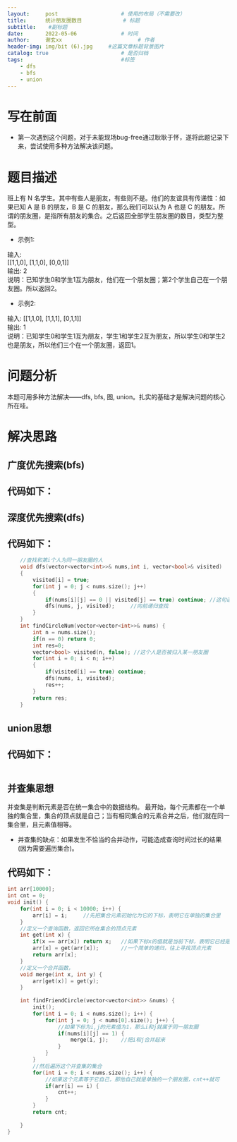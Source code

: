```yaml
---
layout:     post   				    # 使用的布局（不需要改）
title:      统计朋友圈数目				# 标题 
subtitle:    #副标题
date:       2022-05-06 				# 时间
author:     谢玄xx						# 作者
header-img: img/bit (6).jpg 	#这篇文章标题背景图片
catalog: true 						# 是否归档
tags:								#标签
    - dfs
    - bfs
    - union
---
```


# 写在前面

* 第一次遇到这个问题，对于未能现场bug-free通过耿耿于怀，遂将此题记录下来，尝试使用多种方法解决该问题。

# 题目描述

班上有 N 名学生。其中有些人是朋友，有些则不是。他们的友谊具有传递性：如果已知 A 是 B 的朋友，B 是 C 的朋友，那么我们可以认为 A 也是 C 的朋友。所谓的朋友圈，是指所有朋友的集合。之后返回全部学生朋友圈的数目，类型为整型。

* 示例1:

输入:   
[[1,1,0],
 [1,1,0],
 [0,0,1]]  
 输出: 2   
 说明：已知学生0和学生1互为朋友，他们在一个朋友圈；第2个学生自己在一个朋友圈。所以返回2。  

* 示例2:

输入: 
[[1,1,0],
 [1,1,1],
 [0,1,1]]  
 输出: 1  
 说明：已知学生0和学生1互为朋友，学生1和学生2互为朋友，所以学生0和学生2也是朋友，所以他们三个在一个朋友圈，返回1。


# 问题分析

本题可用多种方法解决——dfs, bfs, 图, union。扎实的基础才是解决问题的核心所在哇。

# 解决思路

## 广度优先搜索(bfs)


## 代码如下：



## 深度优先搜索(dfs)

## 代码如下：

```CPP
    //查找和第i个人为同一朋友圈的人 
    void dfs(vector<vector<int>>& nums,int i, vector<bool>& visited)
    {
        visited[i] = true;
        for(int j = 0; j < nums.size(); j++)
        {
            if(nums[i][j] == 0 || visited[j] == true) continue; //这句话是关键
            dfs(nums, j, visited);     //向前递归查找           
        }
    }
    int findCircleNum(vector<vector<int>>& nums) {
        int n = nums.size();
        if(n == 0) return 0;
        int res=0;
        vector<bool> visited(n, false); //这个人是否被归入某一朋友圈
        for(int i = 0; i < n; i++)
        {
            if(visited[i] == true) continue;
            dfs(nums, i, visited);
            res++;
        }
        return res;
    }
```

## union思想

## 代码如下：

```CPP

```
## 并查集思想

并查集是判断元素是否在统一集合中的数据结构。
最开始，每个元素都在一个单独的集合里，集合的顶点就是自己；当有相同集合的元素合并之后，他们就在同一集合里，且元素值相等。

* 并查集的缺点：如果发生不恰当的合并动作，可能造成查询时间过长的结果(因为需要遍历集合)。

## 代码如下：

```CPP
int arr[10000];
int cnt = 0;
void init() {
    for(int i = 0; i < 10000; i++) {
        arr[i] = i;     //先把集合元素初始化为它的下标，表明它在单独的集合里
    }
    //定义一个查询函数，返回它所在集合的顶点元素
    int get(int x) {
        if(x == arr[x]) return x;   //如果下标x的值就是当前下标，表明它已经是顶点元素了，返回即可
        arr[x] = get(arr[x]);       //一个简单的递归，往上寻找顶点元素
        return arr[x];
    }
    //定义一个合并函数，
    void merge(int x, int y) {
        arr[get(x)] = get(y);
    }
    
    int findFriendCircle(vector<vector<int>> &nums) {
        init();
        for(int i = 0; i < nums.size(); i++) {
            for(int j = 0; j < nums[0].size(); j++) {
                //如果下标为i,j的元素值为1，那么i和j就属于同一朋友圈
                if(nums[i][j] == 1) {
                    merge(i, j);    //把i和j合并起来
                }
            }
        }
        //然后遍历这个并查集的集合
        for(int i = 0; i < nums.size(); i++) {
            //如果这个元素等于它自己，那他自己就是单独的一个朋友圈，cnt++就可
            if(arr[i] == i) {
                cnt++;
            }
        }
        return cnt;
        
    }
}
```
